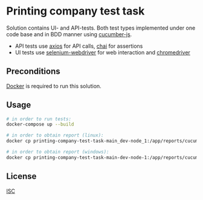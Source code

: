 # Printing company test task

Solution contains UI- and API-tests. Both test types implemented under one code base and in BDD manner using [cucumber-js](https://www.npmjs.com/package/@cucumber/cucumber).
- API tests use [axios](https://www.npmjs.com/package/axios) for API calls, [chai](https://www.npmjs.com/package/chai) for assertions
- UI tests use [selenium-webdriver](https://www.npmjs.com/package/selenium-webdriver) for web interaction and [chromedriver](https://www.npmjs.com/package/chromedriver)

## Preconditions

[Docker](https://docs.docker.com/engine/install/) is required to run this solution.

## Usage

```bash
# in order to run tests:
docker-compose up --build

# in order to obtain report (linux):
docker cp printing-company-test-task-main_dev-node_1:/app/reports/cucumber_report.html .

# in order to obtain report (windows):
docker cp printing-company-test-task-main-dev-node-1:/app/reports/cucumber_report.html .
```
## License
[ISC](https://choosealicense.com/licenses/isc/)
